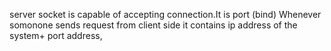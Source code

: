 server socket is capable of accepting  connection.It is port (bind)
Whenever somonone sends request from client side it contains ip address of the system+ port address,
